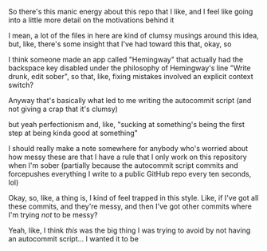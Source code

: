 So there's this manic energy about this repo that I like, and I feel like going into a little more detail on the motivations behind it

I mean, a lot of the files in here are kind of clumsy musings around this idea, but, like, there's some insight that I've had toward this that, okay, so

I think someone made an app called "Hemingway" that actually had the backspace key disabled under the philosophy of Hemingway's line "Write drunk, edit sober", so that, like, fixing mistakes involved an explicit context switch?

Anyway that's basically what led to me writing the autocommit script (and not giving a crap that it's clumsy)

but yeah perfectionism and, like, "sucking at something's being the first step at being kinda good at something"

I should really make a note somewhere for anybody who's worried about how messy these are that I have a rule that I only work on this repository when I'm sober (partially because the autocommit script commits and forcepushes everything I write to a public GitHub repo every ten seconds, lol)

Okay, so, like, a thing is, I kind of feel trapped in this style. Like, if I've got all these commits, and they're messy, and then I've got other commits where I'm trying *not* to be messy?

Yeah, like, I think *this* was the big thing I was trying to avoid by not having an autocommit script... I wanted it to be 
